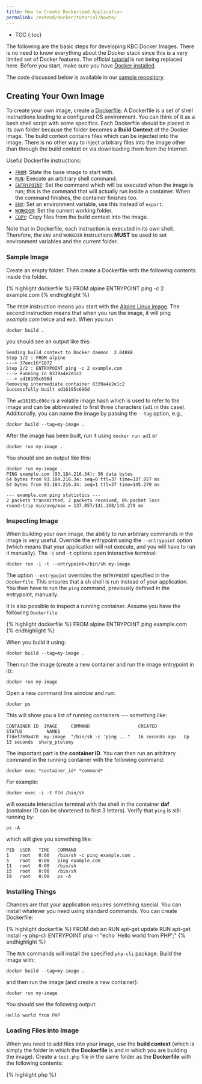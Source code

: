 ```yaml
---
title: How to Create Dockerized Application
permalink: /extend/docker/tutorial/howto/
---
```


* TOC
{:toc}

The following are the basic steps for developing KBC Docker Images. There is no need to know everything about the 
Docker stack since this is a very limited set of Docker features.
The official [tutorial](https://docs.docker.com/get-started/) is not being replaced here.
Before you start, make sure you have [Docker installed](/extend/docker/tutorial/setup/).

The code discussed below is available in our [sample repository](https://github.com/keboola/docs-docker-example-image).

## Creating Your Own Image
To create your own image, create a [Dockerfile](https://docs.docker.com/engine/reference/builder/).
A Dockerfile is a set of shell instructions leading to a configured OS environment. You can think of it as a
bash shell script with some specifics. Each Dockerfile should be placed in its own folder because the folder
becomes a **Build Context** of the Docker image. The build context contains files which can be injected into the
image. There is no other way to inject arbitrary files into the image other than through the build
context or via downloading them from the Internet.

Useful Dockerfile instructions:

- [`FROM`](https://docs.docker.com/engine/reference/builder/#from): State the base image to start with.
- [`RUN`](https://docs.docker.com/engine/reference/builder/#run): Execute an arbitrary shell command.
- [`ENTRYPOINT`](https://docs.docker.com/engine/reference/builder/#entrypoint): Set the command which
will be executed when the image is run; this is the command that will actually run inside a container.
When the command finishes, the container finishes too.
- [`ENV`](https://docs.docker.com/engine/reference/builder/#env): Set an environment variable, use this instead of `export`.
- [`WORKDIR`](https://docs.docker.com/engine/reference/builder/#workdir): Set the current working folder.
- [`COPY`](https://docs.docker.com/engine/reference/builder/#copy): Copy files from the build context into the image.

Note that in Dockerfile, each instruction is executed in its own shell. Therefore, the
`ENV` and `WORKDIR` instructions **MUST** be used to set environment variables and the current folder.

### Sample Image
Create an empty folder. Then create a Dockerfile with the following contents inside the folder.

{% highlight dockerfile %}
FROM alpine
ENTRYPOINT ping -c 2 example.com
{% endhighlight %}

The `FROM` instruction means you start with the [Alpine Linux image](https://hub.docker.com/_/alpine/).
The second instruction means that when you run the image, it will ping _example.com_ twice and exit.
When you run

    docker build .

you should see an output like this:

    Sending build context to Docker daemon  2.048kB
    Step 1/2 : FROM alpine
    ---> 37eec16f1872
    Step 2/2 : ENTRYPOINT ping -c 2 example.com
    ---> Running in 8339a4e2e1c2
    ---> ad16195c696d
    Removing intermediate container 8339a4e2e1c2
    Successfully built ad16195c696d

The `ad16195c696d` is a volatile image hash which is used to refer to the image and can be abbreviated to first three
characters (`ad1` in this case).
Additionally, you can name the image by passing the `--tag` option, e.g.,

    docker build --tag=my-image .

After the image has been built, run it using `docker run ad1` or

    docker run my-image .

You should see an output like this:

    docker run my-image .
    PING example.com (93.184.216.34): 56 data bytes
    64 bytes from 93.184.216.34: seq=0 ttl=37 time=137.057 ms
    64 bytes from 93.184.216.34: seq=1 ttl=37 time=145.279 ms

    --- example.com ping statistics ---
    2 packets transmitted, 2 packets received, 0% packet loss
    round-trip min/avg/max = 137.057/141.168/145.279 ms

### Inspecting Image
When building your own image, the ability to run arbitrary commands in the image is very useful. Override the entrypoint using the `--entrypoint`
option (which means that your application will not execute, and you will have to run it manually). The `-i` and `-t`
options open **i**nteractive **t**erminal:

    docker run -i -t --entrypoint=/bin/sh my-image

The option `--entrypoint` overrides the `ENTRYPOINT` specified in the `Dockerfile`. This ensures that a
sh shell is run instead of your application. You then have to run the `ping` command, previously defined in the entrypoint, manually.

It is also possible to inspect a running container. Assume you have the following `Dockerfile`:

{% highlight dockerfile %}
FROM alpine
ENTRYPOINT ping example.com
{% endhighlight %}

When you build it using:

    docker build --tag=my-image .

Then run the image (create a new container and run the image entrypoint in it):

    docker run my-image

Open a new command line window and run:

    docker ps

This will show you a list of running containers --- something like:

    CONTAINER ID  IMAGE     COMMAND                  CREATED          STATUS         NAMES
    f7def769a470  my-image  "/bin/sh -c 'ping ..."   16 seconds ago   Up 13 seconds  sharp_ptolemy

The important part is the **container ID**. You can then run an arbitrary command in the running container with
the following command:

    docker exec *container_id* *command*

For example:

    docker exec -i -t f7d /bin/sh

will execute **i**nteractive **t**erminal with the shell in the container **daf** (container ID can
be shortened to first 3 letters). Verify that `ping` is still running by:

    ps -A

which will give you something like:

    PID  USER   TIME   COMMAND
    1    root   0:00   /bin/sh -c ping example.com .
    5    root   0:00   ping example.com
    11   root   0:00   /bin/sh
    15   root   0:00   /bin/sh
    19   root   0:00   ps -A

### Installing Things
Chances are that your application requires something special. You can install whatever you need
using standard commands. You can create Dockerfile:

{% highlight dockerfile %}
FROM debian
RUN apt-get update
RUN apt-get install -y php-cli
ENTRYPOINT php -r "echo 'Hello world from PHP';"
{% endhighlight %}

The `RUN` commands will install the specified `php-cli` package. Build the image with:

    docker build --tag=my-image .

and then run the image (and create a new container):

    docker run my-image

You should see the following output:

    Hello world from PHP


### Loading Files into Image
When you need to add files into your image, use the **build context** (which is simply
the folder in which the **Dockerfile** is and in which you are building the image). Create a `test.php`
file in the same folder as the **Dockerfile** with the following contents:

{% highlight php %}
<?php

echo "Hello world from PHP file";
{% endhighlight %}

Then change the Dockerfile to:

{% highlight dockerfile %}
FROM debian
RUN apt-get update
RUN apt-get install -y php-cli
ENTRYPOINT php -r "echo 'Hello world from PHP';"
COPY . /code/
ENTRYPOINT php /code/test.php
{% endhighlight %}

The `COPY` command copies the entire contents of the folder with Dockerfile into the `/code/`
folder inside the image. The `ENTRYPOINT` command then simply executes the file when the image
is run. When you `docker build` and `docker run` the image, you will receive:

    Hello world from PHP file

## Dockerfile Gotchas
- Make absolutely sure that the **Dockerfile** script requires no interaction.
- Each Dockerfile instruction runs in its own shell, and there is no state maintained between them.
This means that, for instance, having `RUN export foo=bar` makes no sense. Use `ENV foo=bar` instruction
to create environment variables.
- When you look at the [existing Dockerfiles](https://github.com/keboola/docker-custom-python/blob/master/Dockerfile),
you will realize that commands are squashed together
to a [single instruction](https://github.com/keboola/docker-custom-python/blob/master/Dockerfile#L6). This is
because each instruction creates a **layer** and there is a limited number of layers (layers are counted for the base
images too). However, this approach makes debugging more complicated. So, you better start with having

{% highlight dockerfile %}
RUN instruction1
RUN instruction2
{% endhighlight %}

and only once you are sure the image builds correctly and you are happy with the result, change this to:

{% highlight dockerfile %}
RUN instruction1 \
    && instruction2
{% endhighlight %}

- When you refer to files on the Internet, make sure they are available publicly, so that the image can be
rebuilt by a Docker registry.
- Be careful about storing private things in the image (like credentials or keys); they will remain in
the image unless you delete them.
- Be sure to delete temporary files, as they bloat the image. That's why we add `rm -rf /var/lib/apt/lists/*` everywhere.
- Consult
the [Dockerfile Best Practices](https://docs.docker.com/engine/userguide/eng-image/dockerfile_best-practices/)
for more detailed information.

Now that you are able to create dockerized applications, get yourself familiar with the
[Docker registry](/extend/docker/tutorial/registry/).
